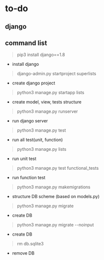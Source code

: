 # to-do
## django
## command list

> pip3 install django==1.8
  - install django

> django-admin.py startproject superlists
  - create django project

> python3 manage.py startapp lists
  - create model, view, tests structure

> python3 manage.py runserver
  - run django server

> python3 manage.py test
  - run all test(unit, function)

> python3 manage.py lists
  - run unit test

> python3 manage.py test functional_tests
  - run function test

> python3 manage.py makemigrations
  - structure DB scheme (based on models.py)

> python3 manage.py migrate
  - create DB

> python3 manage.py migrate --noinput
  - create DB

> rm db.sqlite3
  - remove DB